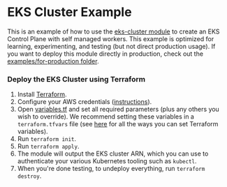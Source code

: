 # EKS Cluster Example

This is an example of how to use the [eks-cluster module](/modules/services/eks-cluster) to create an EKS Control Plane
with self managed workers.
This example is optimized for learning, experimenting, and testing (but not direct production usage). If you want
to deploy this module directly in production, check out the [examples/for-production folder](/examples/for-production).


### Deploy the EKS Cluster using Terraform

1. Install [Terraform](https://www.terraform.io/).
1. Configure your AWS credentials
   ([instructions](https://blog.gruntwork.io/a-comprehensive-guide-to-authenticating-to-aws-on-the-command-line-63656a686799)).
1. Open [variables.tf](variables.tf) and set all required parameters (plus any others you wish to override).
   We recommend setting these variables in a `terraform.tfvars` file (see
   [here](https://www.terraform.io/docs/configuration/variables.html#assigning-values-to-root-module-variables) for
   all the ways you can set Terraform variables).
1. Run `terraform init`.
1. Run `terraform apply`.
1. The module will output the EKS cluster ARN, which you can use to authenticate your various Kubernetes tooling such as
   `kubectl`.
1. When you're done testing, to undeploy everything, run `terraform destroy`.
